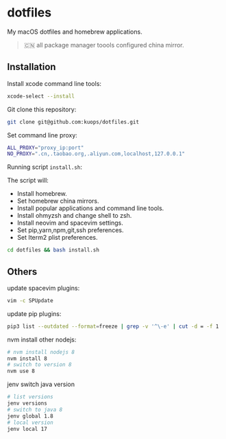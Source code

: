 # dotfiles

My macOS dotfiles and homebrew applications.

> :cn: all package manager toools configured china mirror.

## Installation

Install xcode command line tools:

```bash
xcode-select --install
```

Git clone this repository:

```bash
git clone git@github.com:kuops/dotfiles.git
```

Set command line proxy:

```bash
ALL_PROXY="proxy_ip:port"
NO_PROXY=".cn,.taobao.org,.aliyun.com,localhost,127.0.0.1"
```

Running script `install.sh`:

The script will:

-   Install homebrew.
-   Set homebrew china mirrors.
-   Install popular applications and command line tools.
-   Install ohmyzsh and change shell to zsh.
-   Install neovim and spacevim settings.
-   Set pip,yarn,npm,git,ssh preferences.
-   Set Iterm2 plist preferences.

```bash
cd dotfiles && bash install.sh
```

## Others

update spacevim plugins:

```bash
vim -c SPUpdate
```

update pip plugins:

```bash
pip3 list --outdated --format=freeze | grep -v '^\-e' | cut -d = -f 1  | xargs -n1 pip3 install -U
```

nvm install other nodejs:

```bash
# nvm install nodejs 8
nvm install 8
# switch to version 8
nvm use 8
```

jenv switch java version

```bash
# list versions
jenv versions
# switch to java 8
jenv global 1.8
# local version
jenv local 17
```
